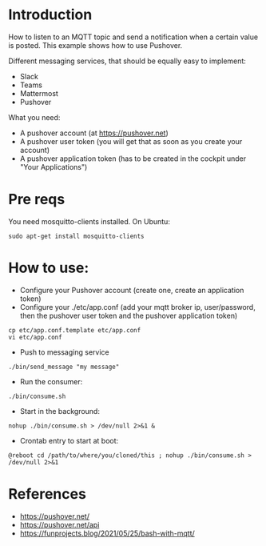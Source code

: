 # Introduction

How to listen to an MQTT topic and send a notification when a certain value is posted. This example shows how to use Pushover. 

Different messaging services, that should be equally easy to implement:

* Slack
* Teams
* Mattermost
* Pushover

What you need:

* A pushover account (at https://pushover.net)
* A pushover user token (you will get that as soon as you create your account)
* A pushover application token (has to be created in the cockpit under "Your Applications")

# Pre reqs

You need mosquitto-clients installed. On Ubuntu:

```
sudo apt-get install mosquitto-clients
```

# How to use:

* Configure your Pushover account (create one, create an application token)
* Configure your ./etc/app.conf (add your mqtt broker ip, user/password, then the pushover user token and the pushover application token)

```
cp etc/app.conf.template etc/app.conf
vi etc/app.conf
```

* Push to messaging service

```
./bin/send_message "my message"
```

* Run the consumer:

```
./bin/consume.sh
```

* Start in the background:

```
nohup ./bin/consume.sh > /dev/null 2>&1 &
```

* Crontab entry to start at boot:

```
@reboot cd /path/to/where/you/cloned/this ; nohup ./bin/consume.sh > /dev/null 2>&1
```

# References

* https://pushover.net/
* https://pushover.net/api
* https://funprojects.blog/2021/05/25/bash-with-mqtt/

